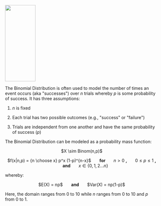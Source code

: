 <img src="http://www1.free-clipart.net/gallery2/clipart/Hands/Coin_Toss.jpg" width="100" height="250" align="center">

The Binomial Distribution is often used to model the number of times an event occurs (aka "successes") over $n$ trials whereby $p$ is some probability of success. It has three assumptions:

1) $n$ is fixed

2) Each trial has two possible outcomes (e.g., "success" or "failure")

3) Trials are independent from one another and have the same probability of success ($p$)

The Binomial Distribution can be modeled as a probability mass function:

<center> $X \sim Binom(n,p)$

$f(x|n,p) = {n \choose x} p^x (1-p)^{n-x}$ &nbsp;&nbsp;&nbsp;&nbsp;&nbsp; <b> for </b> &nbsp;&nbsp;&nbsp;&nbsp;&nbsp; $n>0$ <b>, </b> &nbsp;&nbsp;&nbsp;&nbsp;&nbsp; $0 \leq p \leq 1$ <b>, </b> &nbsp;&nbsp;&nbsp;&nbsp;&nbsp; <b> and </b> &nbsp;&nbsp;&nbsp;&nbsp;&nbsp; $x \in \{0,1,2...n\}$ </center>

whereby:

<center> $E(X) = np$ &nbsp;&nbsp;&nbsp;&nbsp;&nbsp; <b> and </b> &nbsp;&nbsp;&nbsp;&nbsp;&nbsp; $Var(X) = np(1-p)$ </center>

Here, the domain ranges from 0 to 10 while $n$ ranges from 0 to 10 and $p$ from 0 to 1.
